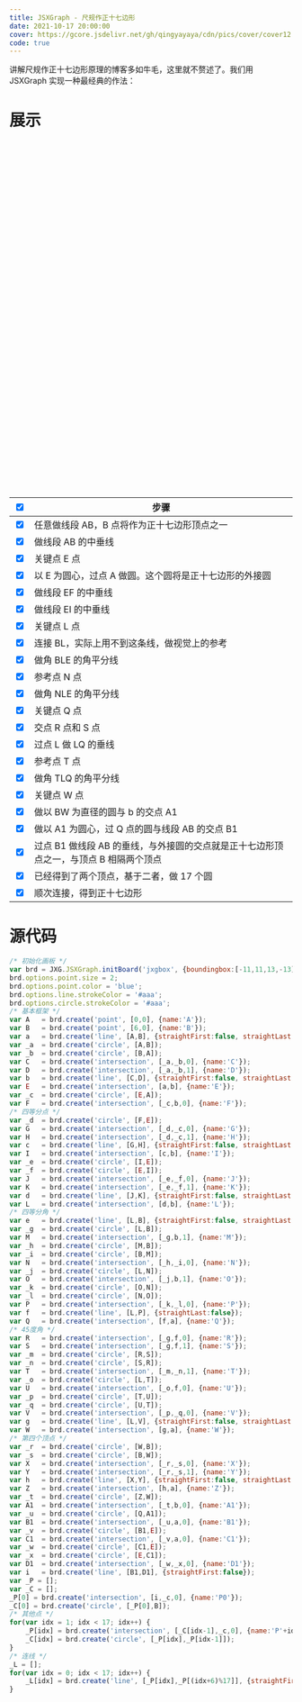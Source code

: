 ```yaml
---
title: JSXGraph - 尺规作正十七边形
date: 2021-10-17 20:00:00
cover: https://gcore.jsdelivr.net/gh/qingyayaya/cdn/pics/cover/cover12.png
code: true
---
```


<link rel="stylesheet" type="text/css" href="https://gcore.jsdelivr.net/npm/jsxgraph@1.3.2/distrib/jsxgraph.css"/>

<script type="text/javascript" src="https://gcore.jsdelivr.net/npm/jsxgraph@1.3.2/distrib/jsxgraphcore.js"></script>

<style type="text/css">
.jxgbox {
    width: 600px;
    height: 600px;
    margin-left: auto;
    margin-right: auto;
}
@media screen and (max-width: 500px) {
.jxgbox {
    width: 320px;
    height: 320px;
}
}
</style>

讲解尺规作正十七边形原理的博客多如牛毛，这里就不赘述了。我们用 JSXGraph 实现一种最经典的作法：

# 展示

<div id="jxgbox" class="jxgbox"></div>

<br />

| <input type="checkbox" checked="checked" onclick="AllChecked(this)"/> | 步骤                                                         |
| :----------------------------------------------------------: | ------------------------------------------------------------ |
| <input type="checkbox" class="mycheckbox" checked="checked" onclick="LineABVisible(this)"/> | 任意做线段 AB，B 点将作为正十七边形顶点之一                  |
| <input type="checkbox" class="mycheckbox" checked="checked" onclick="Line1Visible(this)"/> | 做线段 AB 的中垂线                                           |
| <input type="checkbox" class="mycheckbox" checked="checked" onclick="PointEVisible(this)"/> | 关键点 E 点                                                  |
| <input type="checkbox" class="mycheckbox" checked="checked" onclick="CircumCircleVisible(this)"/> | 以 E 为圆心，过点 A 做圆。这个圆将是正十七边形的外接圆       |
| <input type="checkbox" class="mycheckbox" checked="checked" onclick="Line2Visible(this)"/> | 做线段 EF 的中垂线                                           |
| <input type="checkbox" class="mycheckbox" checked="checked" onclick="Line3Visible(this)"/> | 做线段 EI 的中垂线                                           |
| <input type="checkbox" class="mycheckbox" checked="checked" onclick="PointLVisible(this)"/> | 关键点 L 点                                                  |
| <input type="checkbox" class="mycheckbox" checked="checked" onclick="LineBLVisible(this)"/> | 连接 BL，实际上用不到这条线，做视觉上的参考                  |
| <input type="checkbox" class="mycheckbox" checked="checked" onclick="Angle1Visible(this)"/> | 做角 BLE 的角平分线                                          |
| <input type="checkbox" class="mycheckbox" checked="checked" onclick="PointNVisible(this)"/> | 参考点 N 点                                                  |
| <input type="checkbox" class="mycheckbox" checked="checked" onclick="Angle2Visible(this)"/> | 做角 NLE 的角平分线                                          |
| <input type="checkbox" class="mycheckbox" checked="checked" onclick="PointQVisible(this)"/> | 关键点 Q 点                                                  |
| <input type="checkbox" class="mycheckbox" checked="checked" onclick="PointRSVisible(this)"/> | 交点 R 点和 S 点                                             |
| <input type="checkbox" class="mycheckbox" checked="checked" onclick="Line4Visible(this)"/> | 过点 L 做 LQ 的垂线                                          |
| <input type="checkbox" class="mycheckbox" checked="checked" onclick="PointTVisible(this)"/> | 参考点 T 点                                                  |
| <input type="checkbox" class="mycheckbox" checked="checked" onclick="Angle3Visible(this)"/> | 做角 TLQ 的角平分线                                          |
| <input type="checkbox" class="mycheckbox" checked="checked" onclick="PointWVisible(this)"/> | 关键点 W 点                                                  |
| <input type="checkbox" class="mycheckbox" checked="checked" onclick="Line5Visible(this)"/> | 做以 BW 为直径的圆与 b 的交点 A1                             |
| <input type="checkbox" class="mycheckbox" checked="checked" onclick="TempCircleVisible(this)"/> | 做以 A1 为圆心，过 Q 点的圆与线段 AB 的交点 B1               |
| <input type="checkbox" class="mycheckbox" checked="checked" onclick="Line6Visible(this)"/> | 过点 B1 做线段 AB 的垂线，与外接圆的交点就是正十七边形顶点之一，与顶点 B 相隔两个顶点 |
| <input type="checkbox" class="mycheckbox" checked="checked" onclick="Circle17Visible(this)"/> | 已经得到了两个顶点，基于二者，做 17 个圆                     |
| <input type="checkbox" class="mycheckbox" checked="checked" onclick="Poly17Visible(this)"/> | 顺次连接，得到正十七边形                                     |




<script type="text/javascript">
    var brd = JXG.JSXGraph.initBoard('jxgbox', {boundingbox:[-11,11,13,-13], axis:false, grid:false, keepaspectratio: true, showCopyright:false});
    /* 设置属性 */
    brd.options.point.size = 2;
    brd.options.point.color = 'blue';
    brd.options.line.strokeColor = '#aaa';
    brd.options.circle.strokeColor = '#aaa';
    /* 基本框架 */
    var A   = brd.create('point', [0,0], {name:'A'});
    var B   = brd.create('point', [6,0], {name:'B'});
    var a   = brd.create('line', [A,B], {straightFirst:false, straightLast:false});
    var _a  = brd.create('circle', [A,B]);
    var _b  = brd.create('circle', [B,A]);
    var C   = brd.create('intersection', [_a,_b,0], {name:'C'});
    var D   = brd.create('intersection', [_a,_b,1], {name:'D'});
    var b   = brd.create('line', [C,D], {straightFirst:false, straightLast:false});
    var E   = brd.create('intersection', [a,b], {name:'E'});
    var _c  = brd.create('circle', [E,A]);
    var F   = brd.create('intersection', [_c,b,0], {name:'F'});
    /* 四等分点 */
    var _d  = brd.create('circle', [F,E]);
    var G   = brd.create('intersection', [_d,_c,0], {name:'G'});
    var H   = brd.create('intersection', [_d,_c,1], {name:'H'});
    var c   = brd.create('line', [G,H], {straightFirst:false, straightLast:false});
    var I   = brd.create('intersection', [c,b], {name:'I'});
    var _e  = brd.create('circle', [I,E]);
    var _f  = brd.create('circle', [E,I]);
    var J   = brd.create('intersection', [_e,_f,0], {name:'J'});
    var K   = brd.create('intersection', [_e,_f,1], {name:'K'});
    var d   = brd.create('line', [J,K], {straightFirst:false, straightLast:false});
    var L   = brd.create('intersection', [d,b], {name:'L'});
    /* 四等分角 */
    var e   = brd.create('line', [L,B], {straightFirst:false, straightLast:false}); // 实际上用不到这条线
    var _g  = brd.create('circle', [L,B]);
    var M   = brd.create('intersection', [_g,b,1], {name:'M'});
    var _h  = brd.create('circle', [M,B]);
    var _i  = brd.create('circle', [B,M]);
    var N   = brd.create('intersection', [_h,_i,0], {name:'N'});
    var _j  = brd.create('circle', [L,N]);
    var O   = brd.create('intersection', [_j,b,1], {name:'O'});
    var _k  = brd.create('circle', [O,N]);
    var _l  = brd.create('circle', [N,O]);
    var P   = brd.create('intersection', [_k,_l,0], {name:'P'});
    var f   = brd.create('line', [L,P], {straightLast:false});
    var Q   = brd.create('intersection', [f,a], {name:'Q'});
    /* 45度角 */
    var R   = brd.create('intersection', [_g,f,0], {name:'R'});
    var S   = brd.create('intersection', [_g,f,1], {name:'S'});
    var _m  = brd.create('circle', [R,S]);
    var _n  = brd.create('circle', [S,R]);
    var T   = brd.create('intersection', [_m,_n,1], {name:'T'});
    var _o  = brd.create('circle', [L,T]);
    var U   = brd.create('intersection', [_o,f,0], {name:'U'});
    var _p  = brd.create('circle', [T,U]);
    var _q  = brd.create('circle', [U,T]);
    var V   = brd.create('intersection', [_p,_q,0], {name:'V'});
    var g   = brd.create('line', [L,V], {straightFirst:false, straightLast:false});
    var W   = brd.create('intersection', [g,a], {name:'W'});
    /* 第四个点 */
    var _r  = brd.create('circle', [W,B]);
    var _s  = brd.create('circle', [B,W]);
    var X   = brd.create('intersection', [_r,_s,0], {name:'X'});
    var Y   = brd.create('intersection', [_r,_s,1], {name:'Y'});
    var h   = brd.create('line', [X,Y], {straightFirst:false, straightLast:false});
    var Z   = brd.create('intersection', [h,a], {name:'Z'});
    var _t  = brd.create('circle', [Z,W]);
    var A1  = brd.create('intersection', [_t,b,0], {name:'A1'});
    var _u  = brd.create('circle', [Q,A1]);
    var B1  = brd.create('intersection', [_u,a,0], {name:'B1'});
    var _v  = brd.create('circle', [B1,E]);
    var C1  = brd.create('intersection', [_v,a,0], {name:'C1'});
    var _w  = brd.create('circle', [C1,E]);
    var _x  = brd.create('circle', [E,C1]);
    var D1  = brd.create('intersection', [_w,_x,0], {name:'D1'});
    var i   = brd.create('line', [B1,D1], {straightFirst:false});
    var _P = [];
    var _C = [];
    _P[0] = brd.create('intersection', [i,_c,0], {name:'P0'});
    _C[0] = brd.create('circle', [_P[0],B]);
    /* 其他点 */
    for(var idx = 1; idx < 17; idx++) {
        _P[idx] = brd.create('intersection', [_C[idx-1],_c,0], {name:'P'+idx});
        _C[idx] = brd.create('circle', [_P[idx],_P[idx-1]]);
    }
    /* 连线 */
    _L = [];
    for(var idx = 0; idx < 17; idx++) {
        _L[idx] = brd.create('line', [_P[idx],_P[(idx+6)%17]], {straightFirst:false, straightLast:false});
    }
    // 所有线
    function AllChecked(evt) {
        Visible([A,B,C,D,E,F,G,H,I,J,K,L,M,N,O,P,Q,R,S,T,U,V,W,X,Y,Z,A1,B1,C1,D1] , evt.checked );
        Visible([a,b,c,d,e,f,g,h,i] , evt.checked );
        Visible([_a,_b,_c,_d,_e,_f,_g,_h,_i,_j,_k,_l,_m,_n,_o,_p,_q,_r,_s,_t,_u,_v,_w,_x] , evt.checked );
        Visible(_C , evt.checked );
        Visible(_P , evt.checked );
        Visible(_L , evt.checked );
        $('.mycheckbox').each( function () {
            $(this).prop("checked", evt.checked);
        });
    }
    // 线段AB
    function LineABVisible(evt) {
        Visible( [A,B,a] , evt.checked );
    }
    // 1号中垂线
    function Line1Visible(evt) {
        Visible( [_a,_b,C,D] , evt.checked );
    }
    // 关键点E点
    function PointEVisible(evt) {
        Visible( [b,E] , evt.checked );
    }
    // 外接圆
    function CircumCircleVisible(evt) {
        Visible([_c,F] , evt.checked );
    }
    // 2号中垂线
    function Line2Visible(evt) {
        Visible( [_d,G,H,c,I] , evt.checked );
    }
    // 3号中垂线
    function Line3Visible(evt) {
        Visible( [_e,_f,J,K,d] , evt.checked );
    }
    // 关键点L点
    function PointLVisible(evt) {
        Visible( [L] , evt.checked );
    }
    // 线段BL
    function LineBLVisible(evt) {
        Visible( [e] , evt.checked );
    }
    // 1号角平分线
    function Angle1Visible(evt) {
        Visible( [_g,M,_h,_i] , evt.checked );
    }
    // 参考点N点
    function PointNVisible(evt) {
        Visible( [N] , evt.checked );
    }
    // 2号角平分线
    function Angle2Visible(evt) {
        Visible( [_j,O,_k,_l,P,f] , evt.checked );
    }
    // 关键点Q点
    function PointQVisible(evt) {
        Visible( [Q] , evt.checked );
    }
    // 关键点R点、S点
    function PointRSVisible(evt) {
        Visible( [R,S] , evt.checked );
    }
    // 4号中垂线
    function Line4Visible(evt) {
        Visible( [_m,_n] , evt.checked );
    }
    // 参考点T点
    function PointTVisible(evt) {
        Visible( [T] , evt.checked );
    }
    // 3号角平分线
    function Angle3Visible(evt) {
        Visible( [_o,U,_p,_q,g,V] , evt.checked );
    }
    // 关键点W点
    function PointWVisible(evt) {
        Visible( [W] , evt.checked );
    }
    // 5号中垂线
    function Line5Visible(evt) {
        Visible( [_r,_s,X,Y,h,Z,_t,A1] , evt.checked );
    }
    // 做圆
    function TempCircleVisible(evt) {
        Visible( [_u,B1] , evt.checked );
    }
    // 6号中垂线
    function Line6Visible(evt) {
        Visible( [_v,C1,_w,_x,D1,i] , evt.checked );
    }
    // 17个圆弧
    function Circle17Visible(evt) {
        Visible(_P , evt.checked );
        Visible(_C , evt.checked );
    }
    // 正17边形
    function Poly17Visible(evt) {
        Visible(_L , evt.checked );
    }
    // 是否可见
    function Visible( element, flag ) {
        if (flag) {
            Show( element );
        } else {
            Hide( element );
        }
    }
    // 隐藏元素
    function Hide( element ) {
        for(var idx = 0; idx < element.length; idx++) {
           element[idx].hideElement();
        }
    }
    // 显示元素
    function Show( element ) {
        for(var idx = 0; idx < element.length; idx++) {
           element[idx].showElement();
        }
    }
</script>
# 源代码


```javascript
/* 初始化画板 */
var brd = JXG.JSXGraph.initBoard('jxgbox', {boundingbox:[-11,11,13,-13], axis:false, grid:false, keepaspectratio: true, showCopyright:false});
brd.options.point.size = 2;
brd.options.point.color = 'blue';
brd.options.line.strokeColor = '#aaa';
brd.options.circle.strokeColor = '#aaa';
/* 基本框架 */
var A   = brd.create('point', [0,0], {name:'A'});
var B   = brd.create('point', [6,0], {name:'B'});
var a   = brd.create('line', [A,B], {straightFirst:false, straightLast:false});
var _a  = brd.create('circle', [A,B]);
var _b  = brd.create('circle', [B,A]);
var C   = brd.create('intersection', [_a,_b,0], {name:'C'});
var D   = brd.create('intersection', [_a,_b,1], {name:'D'});
var b   = brd.create('line', [C,D], {straightFirst:false, straightLast:false});
var E   = brd.create('intersection', [a,b], {name:'E'});
var _c  = brd.create('circle', [E,A]);
var F   = brd.create('intersection', [_c,b,0], {name:'F'});
/* 四等分点 */
var _d  = brd.create('circle', [F,E]);
var G   = brd.create('intersection', [_d,_c,0], {name:'G'});
var H   = brd.create('intersection', [_d,_c,1], {name:'H'});
var c   = brd.create('line', [G,H], {straightFirst:false, straightLast:false});
var I   = brd.create('intersection', [c,b], {name:'I'});
var _e  = brd.create('circle', [I,E]);
var _f  = brd.create('circle', [E,I]);
var J   = brd.create('intersection', [_e,_f,0], {name:'J'});
var K   = brd.create('intersection', [_e,_f,1], {name:'K'});
var d   = brd.create('line', [J,K], {straightFirst:false, straightLast:false});
var L   = brd.create('intersection', [d,b], {name:'L'});
/* 四等分角 */
var e   = brd.create('line', [L,B], {straightFirst:false, straightLast:false}); // 实际上用不到这条线
var _g  = brd.create('circle', [L,B]);
var M   = brd.create('intersection', [_g,b,1], {name:'M'});
var _h  = brd.create('circle', [M,B]);
var _i  = brd.create('circle', [B,M]);
var N   = brd.create('intersection', [_h,_i,0], {name:'N'});
var _j  = brd.create('circle', [L,N]);
var O   = brd.create('intersection', [_j,b,1], {name:'O'});
var _k  = brd.create('circle', [O,N]);
var _l  = brd.create('circle', [N,O]);
var P   = brd.create('intersection', [_k,_l,0], {name:'P'});
var f   = brd.create('line', [L,P], {straightLast:false});
var Q   = brd.create('intersection', [f,a], {name:'Q'});
/* 45度角 */
var R   = brd.create('intersection', [_g,f,0], {name:'R'});
var S   = brd.create('intersection', [_g,f,1], {name:'S'});
var _m  = brd.create('circle', [R,S]);
var _n  = brd.create('circle', [S,R]);
var T   = brd.create('intersection', [_m,_n,1], {name:'T'});
var _o  = brd.create('circle', [L,T]);
var U   = brd.create('intersection', [_o,f,0], {name:'U'});
var _p  = brd.create('circle', [T,U]);
var _q  = brd.create('circle', [U,T]);
var V   = brd.create('intersection', [_p,_q,0], {name:'V'});
var g   = brd.create('line', [L,V], {straightFirst:false, straightLast:false});
var W   = brd.create('intersection', [g,a], {name:'W'});
/* 第四个顶点 */
var _r  = brd.create('circle', [W,B]);
var _s  = brd.create('circle', [B,W]);
var X   = brd.create('intersection', [_r,_s,0], {name:'X'});
var Y   = brd.create('intersection', [_r,_s,1], {name:'Y'});
var h   = brd.create('line', [X,Y], {straightFirst:false, straightLast:false});
var Z   = brd.create('intersection', [h,a], {name:'Z'});
var _t  = brd.create('circle', [Z,W]);
var A1  = brd.create('intersection', [_t,b,0], {name:'A1'});
var _u  = brd.create('circle', [Q,A1]);
var B1  = brd.create('intersection', [_u,a,0], {name:'B1'});
var _v  = brd.create('circle', [B1,E]);
var C1  = brd.create('intersection', [_v,a,0], {name:'C1'});
var _w  = brd.create('circle', [C1,E]);
var _x  = brd.create('circle', [E,C1]);
var D1  = brd.create('intersection', [_w,_x,0], {name:'D1'});
var i   = brd.create('line', [B1,D1], {straightFirst:false});
var _P = [];
var _C = [];
_P[0] = brd.create('intersection', [i,_c,0], {name:'P0'});
_C[0] = brd.create('circle', [_P[0],B]);
/* 其他点 */
for(var idx = 1; idx < 17; idx++) {
    _P[idx] = brd.create('intersection', [_C[idx-1],_c,0], {name:'P'+idx});
    _C[idx] = brd.create('circle', [_P[idx],_P[idx-1]]);
}
/* 连线 */
_L = [];
for(var idx = 0; idx < 17; idx++) {
    _L[idx] = brd.create('line', [_P[idx],_P[(idx+6)%17]], {straightFirst:false, straightLast:false});
}
```